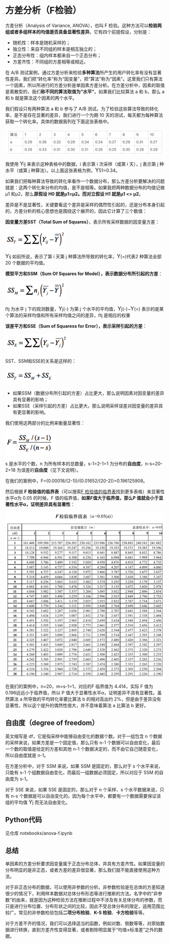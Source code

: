 # 方差分析（F检验）

方差分析（Analysis of Variance, ANOVA），也叫 F 检验。这种方法可以**检验两组或者多组样本的均值是否具备显著性差异**。它有四个前提假设，分别是：

* 随机性：样本是随机采样的；
* 独立性：来自不同组的样本是相互独立的；
* 正态分布性：组内样本都来自一个正态分布；
* 方差齐性：不同组的方差相等或相近。

在 A/B 测试案例，通过方差分析来检验**多种算法**所产生的用户转化率有没有显著性差异。我们把“转化率”称为“因变量”，把“算法”称为“因素”。这里我们只有算法一个因素，所以所进行的方差分析是单因素方差分析。在方差分析中，因素的取值是离散型的，我们**称不同的算法取值为“水平”**。如果我们比较算法 a 和 b，那么 a 和 b 就是算法这个因素的两个水平。

我们假设只有两种算法 a 和 b 参与了 A/B 测试。为了检验这些算法导致的转化率，是不是存在显著的差异，我们进行一个为期 10 天的测试，每天都为每种算法获取一个转化率。具体的数据我列在下面这张表格中。

![](anova/table.webp)

我使用 <big>Y</big>ij 来表示这种表格中的数据，i 表示第 i 次采样（或第 i 天），j 表示第 j 种水平（或第 j 种算法）。以上面这张表格为例，<big>Y</big>51=0.34。

如果我们把每种算法导致的转化率看作一个数据分布，那么方差分析要解决的问题就是：这两个转化率分布的均值，是不是相等。如果我把两种数据分布的均值记做μ1 和μ2，那么**原假设 H0 就是μ1=μ2。而对立假设 H1 就是μ1 <> μ2**。

差异是不是显著性，关键要看这个差异是采样的偶然性引起的，还是分布本身引起的，方差分析的核心思想也是围绕这个展开的，因此它计算了三个数值：

**因变量方差SST（Total Sum of Squares）**，表示所有采样数据的因变量方差：

![](anova/f-sst.webp)

<big>Y</big>ij 如前所说，表示了第 i 天第 j 种算法所导致的转化率，<big>Y</big>(=)代表2 种算法全部 20 个数据的平均值。

**模型平方和SSM（Sum Of Squares for Model），表示数据分布所引起的方差**：

![](anova/f-ssm.webp)

<big>n</big>j 为水平 j 下的观测数量，<big>Y</big>j(-) 为第 j 个水平的平均值，<big>Y</big>j(-)−<big>Y</big>(=) 表示的是某个算法的采样均值和所有采样均值之间的差异，<big>n</big>j 是相应的权重

**误差平方和SSE（Sum of Squaress for Error），表示采样引起的方差**：

![](anova/f-sse.webp)

SST、SSM和SSE的关系是这样的：

![](anova/f-sst-2.webp)

* 如果SSM（数据分布所引起的方差）占比更大，那么说明因素对因变量的差异具有显著的影响；
* 如果SSE（采样引起的方差）占比更大，那么说明采样误差对因变量的差异具有更显著的影响。

我们使用这两部分的比例来衡量显著性：

![](anova/f-score.webp)

s 是水平的个数，n 为所有样本的总数量，s-1=2-1=1 为分布的**自由度**，n-s=20-2=18 为误差的**自由度**（见下文说明）。

在我们的案例中，F=(0.00018/(2-1))/(0.01652/(20-2))=0.196125908。

然后根据 **F 检验值的临界表**（可以搜索[F 检验值的临界表](https://www.google.com/search?q=F+%E6%A3%80%E9%AA%8C%E5%80%BC%E7%9A%84%E4%B8%B4%E7%95%8C%E8%A1%A8)找到更多表格）来显著性水平α为 0.05 的时候，F 值的临界值，**如果F值大于临界值，那么P 值就会小于显著性水平α，证明差异具有显著性**：

![](anova/f-table.webp)

在我们的案例中，n=20，m=s-1=1，对应的F 临界值为 4.414，实际 F 值为 0.196远远小于临界值，所以 P 值大于显著性水平α，证明差异不具有显著性。虽然算法 a 所导致的平均转化率要比算法 b 的相对高出约 2%，但是由于差异没有显著性，所以这个提升的偶然性很大，并不意味着算法 a 比算法 b 更好。

## 自由度（degree of freedom）

英文缩写是 df，它是指采样中能够自由变化的数据个数。对于一组包含 n 个数据的采样来说，如果方差是一个固定值，那么只有 n-1 个数据可以自由变化，最后一个数的取值是给定的方差和其他 n-1 个数据决定的，而不由它自己随意变化，所以自由度就是 n-1。

在方差分析中，对于 SSM 来说，如果 SSM 是固定的，那么对于 s 个水平来说，只能有 s-1 个组数据自由变化，而最后一组数据必须固定，所以对应于 SSM 的自由度为 s-1。

对于 SSE 来说，如果 SSE 是固定的，那么对于 n 个采样、s 个水平数据来说，只有 n-s 个数据是可以自由变化的。因为每个水平中，都要有一个数据需要保证该组的平均值 <big>Y</big>j 而无法自由变化。

## Python代码

见仓库 notebooks/anova-f.ipynb

## 总结

单因素的方差分析要求因变量属于正态分布总体，并具有方差齐性。如果因变量的分布明显的是非正态，或者方差的差异很显著，那么我们就不能直接使用这种方法。

对于非正态分布的数据，可以使用非参数的分析。非参数检验是在总体的方差知道很少的情况下，利用样本数据对总体分布形态等进行推断的方法。名字中的“非参数”的由来，就是因为这种检验方法在推断过程中不涉及有关总体分布的参数，而只是进行分布位置、分布形状之间的比较，因此不受总体分布的限定，适用范围比较广。常见的非参数检验包括**二项分布检验**、**K-S 检验**、**卡方检验**等等。

对于方差不齐的情况，我们可以选择适当的函数，例如对数、倒数等等，对原始数据进行转换，直到方差齐性变得显著，或者剔除明显属于“均值±标准差”之外的数据。

